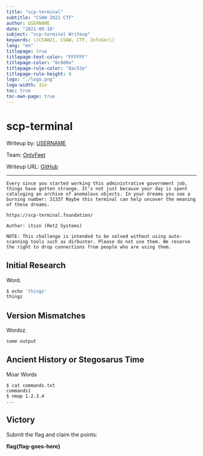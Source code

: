 ```yaml
---
title: "scp-terminal"
subtitle: "CSAW 2021 CTF"
author: USERNAME
date: "2021-09-10"
subject: "scp-terminal Writeup"
keywords: \[CSAW21, CSAW, CTF, InfoSec\]
lang: "en"
titlepage: true
titlepage-text-color: "FFFFFF"
titlepage-color: "0c0d0e"
titlepage-rule-color: "8ac53e"
titlepage-rule-height: 0
logo: "./logo.png"
logo-width: 3in
toc: true
toc-own-page: true
---
```


# scp-terminal

Writeup by: [USERNAME](https://github.com/USERNAME)

Team: [OnlyFeet](https://ctftime.org/team/144644)

Writeup URL: [GitHub](https://infosecstreams.github.io/csaw21/scp-terminal/)

----

```text
Every since you started working this administrative government job, things have gotten strange. It's not just because your day is spent cataloging an archive of anomalous objects. In your dreams you see a burning number: 31337 Maybe this terminal can help uncover the meaning of these dreams.

https://scp-terminal.foundation/

Author: itszn (Ret2 Systems)

NOTE: This challenge is intended to be solved without using auto-scanning tools such as dirbuster. Please do not use them. We reserve the right to drop connections from people who are using them.
```

## Initial Research

Word.

```bash
$ echo 'thingz'
thingz
```

## Version Mismatches

Wordsz.

```text
some output
```

## Ancient History or Stegosarus Time

Moar Words

```shell
$ cat commands.txt
commands1
$ nmap 1.2.3.4
...
```

## Victory

Submit the flag and claim the points:

**flag{flag-goes-here}**

